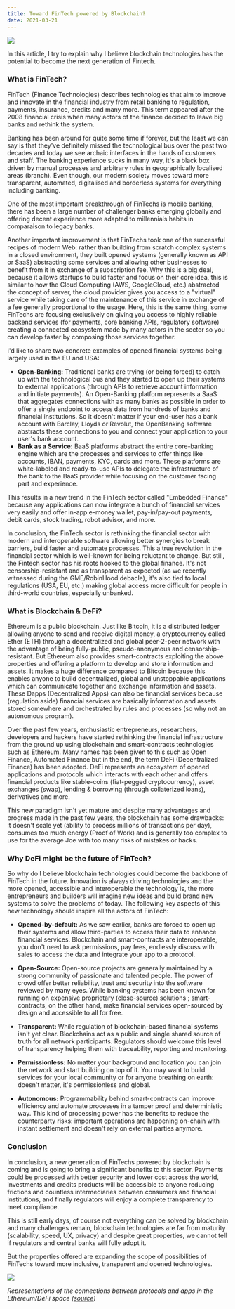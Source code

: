 ```yaml
---
title: Toward FinTech powered by Blockchain?
date: 2021-03-21
---
```


![](https://images.unsplash.com/photo-1566132127697-4524fea60007?ixid=MXwxMjA3fDB8MHxwaG90by1wYWdlfHx8fGVufDB8fHw%3D&ixlib=rb-1.2.1&auto=format&fit=crop&w=1500&q=80)

In this article, I try to explain why I believe blockchain technologies has the potential to become the next generation of Fintech.

### What is FinTech?

FinTech (Finance Technologies) describes technologies that aim to improve and innovate in the financial industry from retail banking to regulation, payments, insurance, credits and many more. This term appeared after the 2008 financial crisis when many actors of the finance decided to leave big banks and rethink the system.

Banking has been around for quite some time if forever, but the least we can say is that they've definitely missed the technological bus over the past two decades and today we see archaic interfaces in the hands of customers and staff. The banking experience sucks in many way, it's a black box driven by manual processes and arbitrary rules in geographically localised areas (branch). Even though, our modern society moves toward more transparent, automated, digitalised and borderless systems for everything including banking.

One of the most important breakthrough of FinTechs is mobile banking, there has been a large number of challenger banks emerging globally and offering decent experience more adapted to millennials habits in comparaison to legacy banks.

Another important improvement is that FinTechs took one of the successful recipes of modern Web: rather than building from scratch complex systems in a closed environment, they built opened systems (generally known as API or SaaS) abstracting some services and allowing other businesses to benefit from it in exchange of a subscription fee. Why this is a big deal, because it allows startups to build faster and focus on their core idea, this is similar to how the Cloud Computing (AWS, GoogleCloud, etc.) abstracted the concept of server, the cloud provider gives you access to a "virtual" service while taking care of the maintenance of this service in exchange of a fee generally proportional to the usage. Here, this is the same thing, some FinTechs are focusing exclusively on giving you access to highly reliable backend services (for payments, core banking APIs, regulatory software) creating a connected ecosystem made by many actors in the sector so you can develop faster by composing those services together.

I'd like to share two concrete examples of opened financial systems being largely used in the EU and USA:
- **Open-Banking:** Traditional banks are trying (or being forced) to catch up with the technological bus and they started to open up their systems to external applications (through APIs to retrieve account information and initiate payments). An Open-Banking platform represents a SaaS that aggregates connections with as many banks as possible in order to offer a single endpoint to access data from hundreds of banks and financial institutions. So it doesn't matter if your end-user has a bank account with Barclay, Lloyds or Revolut, the OpenBanking software abstracts these connections to you and connect your application to your user's bank account.
- **Bank as a Service:** BaaS platforms abstract the entire core-banking engine which are the processes and services to offer things like accounts, IBAN, payments, KYC, cards and more. These platforms are white-labeled and ready-to-use APIs to delegate the infrastructure of the bank to the BaaS provider while focusing on the customer facing part and experience.

This results in a new trend in the FinTech sector called "Embedded Finance" because any applications can now integrate a bunch of financial services very easily and offer in-app e-money wallet, pay-in/pay-out payments, debit cards, stock trading, robot advisor, and more.

In conclusion, the FinTech sector is rethinking the financial sector with modern and interoperable software allowing better synergies to break barriers, build faster and automate processes. This a true revolution in the financial sector which is well-known for being reluctant to change. But still, the Fintech sector has his roots hooked to the global finance. It's not censorship-resistant and as transparent as expected (as we recently witnessed during the GME/RobinHood debacle), it's also tied to local regulations (USA, EU, etc.) making global access more difficult for people in third-world countries, especially unbanked.


### What is Blockchain & DeFi?

Ethereum is a public blockchain. Just like Bitcoin, it is a distributed ledger allowing anyone to send and receive digital money, a cryptocurrency called Ether (ETH) through a decentralized and global peer-2-peer network with the advantage of being fully-public, pseudo-anonymous and censorship-resistant.
But Ethereum also provides smart-contracts exploiting the above properties and offering a platform to develop and store information and assets. It makes a huge difference compared to Bitcoin because this enables anyone to build decentralized, global and unstoppable applications which can communicate together and exchange information and assets. These Dapps (Decentralized Apps) can also be financial services because (regulation aside) financial services are basically information and assets stored somewhere and orchestrated by rules and processes (so why not an autonomous program).

Over the past few years, enthusiastic entrepreneurs, researchers, developers and hackers have started rethinking the financial infrastructure from the ground up using blockchain and smart-contracts technologies such as Ethereum. Many names has been given to this such as Open Finance, Automated Finance but in the end, the term DeFi (Decentralized Finance) has been adopted.
DeFi represents an ecosystem of opened applications and protocols which interacts with each other and offers financial products like stable-coins (fiat-pegged cryptocurrency), asset exchanges (swap), lending & borrowing (through collaterized loans), derivatives and more.

This new paradigm isn't yet mature and despite many advantages and progress made in the past few years, the blockchain has some drawbacks: it doesn't scale yet (ability to process millions of transactions per day), consumes too much energy (Proof of Work) and is generally too complex to use for the average Joe with too many risks of mistakes or hacks.


### Why DeFi might be the future of FinTech?

So why do I believe blockchain technologies could become the backbone of FinTech in the future. Innovation is always driving technologies and the more opened, accessible and interoperable the technology is, the more entrepreneurs and builders will imagine new ideas and build brand new systems to solve the problems of today. The following key aspects of this new technology should inspire all the actors of FinTech:

- **Opened-by-default:** As we saw earlier, banks are forced to open up their systems and allow third-parties to access their data to enhance financial services. Blockchain and smart-contracts are interoperable, you don't need to ask permissions, pay fees, endlessly discuss with sales to access the data and integrate your app to a protocol.

- **Open-Source:** Open-source projects are generally maintained by a strong community of passionate and talented people. The power of crowd offer better reliability, trust and security into the software reviewed by many eyes. While banking systems has been known for running on expensive proprietary (close-source) solutions ; smart-contracts, on the other hand, make financial services open-sourced by design and accessible to all for free.

- **Transparent:** While regulation of blockchain-based financial systems isn't yet clear. Blockchains act as a public and single shared source of truth for all network participants. Regulators should welcome this level of transparency helping them with traceability, reporting and monitoring.

- **Permissionless:** No matter your background and location you can join the network and start building on top of it. You may want to build services for your local community or for anyone breathing on earth: doesn't matter, it's permissionless and global.

- **Autonomous:** Programmability behind smart-contracts can improve efficiency and automate processes in a tamper proof and deterministic way. This kind of processing power has the benefits to reduce the counterparty risks: important operations are happening on-chain with instant settlement and doesn't rely on external parties anymore.


### Conclusion

In conclusion, a new generation of FinTechs powered by blockchain is coming and is going to bring a significant benefits to this sector. Payments could be processed with better security and lower cost across the world, investments and credits products will be accessible to anyone reducing frictions and countless intermediaries between consumers and financial institutions, and finally regulators will enjoy a complete transparency to meet compliance.

This is still early days, of course not everything can be solved by blockchain and many challenges remain, blockchain technologies are far from maturity (scalability, speed, UX, privacy) and despite great properties, we cannot tell if regulators and central banks will fully adopt it.

But the properties offered are expanding the scope of possibilities of FinTechs toward more inclusive, transparent and opened technologies.


![](https://pbs.twimg.com/media/EuIVyzpXMAcTkqx?format=jpg&name=4096x4096)

_Representations of the connections between protocols and apps in the Ethereum/DeFi space ([source](https://twitter.com/will__price/status/1360676121835151360/photo/1))_

